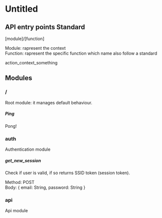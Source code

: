 # Untitled 

## API entry points Standard

[module]/[function]

Module: rapresent the context  
Function: rapresent the specific function which name also follow a standard

action_context_something

## Modules

### /

Root module: it manages default behaviour.  

##### Ping
Pong!

### auth

Authentication module

##### get_new_session

Check if user is valid, if so returns SSID token (session token).  

Method: POST  
Body: {
    email: String,
    password: String
    }  


### api

Api module 

##### 
